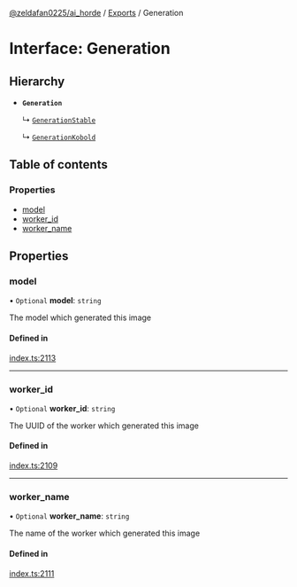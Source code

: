 [@zeldafan0225/ai_horde](../README.md) / [Exports](../modules.md) / Generation

# Interface: Generation

## Hierarchy

- **`Generation`**

  ↳ [`GenerationStable`](GenerationStable.md)

  ↳ [`GenerationKobold`](GenerationKobold.md)

## Table of contents

### Properties

- [model](Generation.md#model)
- [worker\_id](Generation.md#worker_id)
- [worker\_name](Generation.md#worker_name)

## Properties

### model

• `Optional` **model**: `string`

The model which generated this image

#### Defined in

[index.ts:2113](https://github.com/ZeldaFan0225/ai_horde/blob/79ac96e/index.ts#L2113)

___

### worker\_id

• `Optional` **worker\_id**: `string`

The UUID of the worker which generated this image

#### Defined in

[index.ts:2109](https://github.com/ZeldaFan0225/ai_horde/blob/79ac96e/index.ts#L2109)

___

### worker\_name

• `Optional` **worker\_name**: `string`

The name of the worker which generated this image

#### Defined in

[index.ts:2111](https://github.com/ZeldaFan0225/ai_horde/blob/79ac96e/index.ts#L2111)
